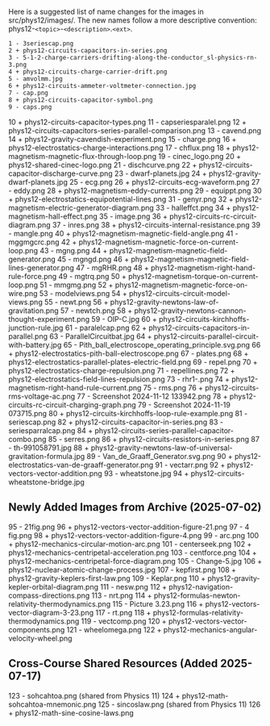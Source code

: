 Here is a suggested list of name changes for the images in src/phys12/images/. The new names follow a more descriptive convention:
phys12-`<topic>`-`<description>`.`<ext>`.

    1 - 3seriescap.png
    2 + phys12-circuits-capacitors-in-series.png
    3 - 5-1-2-charge-carriers-drifting-along-the-conductor_sl-physics-rn-3.png
    4 + phys12-circuits-charge-carrier-drift.png
    5 - amvolmm.jpg
    6 + phys12-circuits-ammeter-voltmeter-connection.jpg
    7 - cap.png
    8 + phys12-circuits-capacitor-symbol.png
    9 - caps.png

10 + phys12-circuits-capacitor-types.png
11 - capseriesparalel.png
12 + phys12-circuits-capacitors-series-parallel-comparison.png
13 - cavend.png
14 + phys12-gravity-cavendish-experiment.png
15 - charge.png
16 + phys12-electrostatics-charge-interactions.png
17 - chflux.png
18 + phys12-magnetism-magnetic-flux-through-loop.png
19 - cinec_logo.png
20 + phys12-shared-cinec-logo.png
21 - dischcurve.png
22 + phys12-circuits-capacitor-discharge-curve.png
23 - dwarf-planets.jpg
24 + phys12-gravity-dwarf-planets.jpg
25 - ecg.png
26 + phys12-circuits-ecg-waveform.png
27 - eddy.png
28 + phys12-magnetism-eddy-currents.png
29 - equippt.png
30 + phys12-electrostatics-equipotential-lines.png
31 - genyr.png
32 + phys12-magnetism-electric-generator-diagram.png
33 - halleffct.png
34 + phys12-magnetism-hall-effect.png
35 - image.png
36 + phys12-circuits-rc-circuit-diagram.png
37 - inres.png
38 + phys12-circuits-internal-resistance.png
39 - mangle.png
40 + phys12-magnetism-magnetic-field-angle.png
41 - mggmgcrc.png
42 + phys12-magnetism-magnetic-force-on-current-loop.png
43 - mgng.png
44 + phys12-magnetism-magnetic-field-generator.png
45 - mgngd.png
46 + phys12-magnetism-magnetic-field-lines-generator.png
47 - mgRHR.png
48 + phys12-magnetism-right-hand-rule-force.png
49 - mgtrq.png
50 + phys12-magnetism-torque-on-current-loop.png
51 - mmgmg.png
52 + phys12-magnetism-magnetic-force-on-wire.png
53 - modelviews.png
54 + phys12-circuits-circuit-model-views.png
55 - newt.png
56 + phys12-gravity-newtons-law-of-gravitation.png
57 - newtch.png
58 + phys12-gravity-newtons-cannon-thought-experiment.png
59 - OIP-C.jpg
60 + phys12-circuits-kirchhoffs-junction-rule.jpg
61 - paralelcap.png
62 + phys12-circuits-capacitors-in-parallel.png
63 - ParallelCircuitbat.jpg
64 + phys12-circuits-parallel-circuit-with-battery.jpg
65 - Pith_ball_electroscope_operating_principle.svg.png
66 + phys12-electrostatics-pith-ball-electroscope.png
67 - plates.png
68 + phys12-electrostatics-parallel-plates-electric-field.png
69 - repel.png
70 + phys12-electrostatics-charge-repulsion.png
71 - repellines.png
72 + phys12-electrostatics-field-lines-repulsion.png
73 - rhr1-.png
74 + phys12-magnetism-right-hand-rule-current.png
75 - rms.png
76 + phys12-circuits-rms-voltage-ac.png
77 - Screenshot 2024-11-12 133942.png
78 + phys12-circuits-rc-circuit-charging-graph.png
79 - Screenshot 2024-11-19 073715.png
80 + phys12-circuits-kirchhoffs-loop-rule-example.png
81 - seriescap.png
82 + phys12-circuits-capacitor-in-series.png
83 - seriesparralcap.png
84 + phys12-circuits-series-parallel-capacitor-combo.png
85 - serres.png
86 + phys12-circuits-resistors-in-series.png
87 - th-991058791.jpg
88 + phys12-gravity-newtons-law-of-universal-gravitation-formula.jpg
89 - Van_de_Graaff_Generator.svg.png
90 + phys12-electrostatics-van-de-graaff-generator.png
91 - vectarr.png
92 + phys12-vectors-vector-addition.png
93 - wheatstone.jpg
94 + phys12-circuits-wheatstone-bridge.jpg

## Newly Added Images from Archive (2025-07-02)

95 - 21fig.png
96 + phys12-vectors-vector-addition-figure-21.png
97 - 4 fig.png
98 + phys12-vectors-vector-addition-figure-4.png
99 - arc.png
100 + phys12-mechanics-circular-motion-arc.png
101 - centerseek.png
102 + phys12-mechanics-centripetal-acceleration.png
103 - centforce.png
104 + phys12-mechanics-centripetal-force-diagram.png
105 - Change-5.jpg
106 + phys12-nuclear-atomic-change-process.jpg
107 - kepfirst.png
108 + phys12-gravity-keplers-first-law.png
109 - Keplar.png
110 + phys12-gravity-kepler-orbital-diagram.png
111 - nesw.png
112 + phys12-navigation-compass-directions.png
113 - nrt.png
114 + phys12-formulas-newton-relativity-thermodynamics.png
115 - Picture 3.23.png
116 + phys12-vectors-vector-diagram-3-23.png
117 - rt.png
118 + phys12-formulas-relativity-thermodynamics.png
119 - vectcomp.png
120 + phys12-vectors-vector-components.png
121 - wheelomega.png
122 + phys12-mechanics-angular-velocity-wheel.png

## Cross-Course Shared Resources (Added 2025-07-17)

123 - sohcahtoa.png (shared from Physics 11)
124 + phys12-math-sohcahtoa-mnemonic.png
125 - sincoslaw.png (shared from Physics 11)
126 + phys12-math-sine-cosine-laws.png
